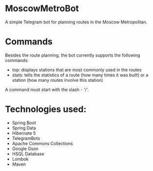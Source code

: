 # MoscowMetroBot

A simple Telegram bot for planning routes in the Moscow Metropolitan.

# Commands

Besides the route planning, the bot currently supports the following commands:

- top: displays stations that are most commonly used in the routes
- stats: tells the statistics of a route (how many times it was built) or a station (how many routes involve this station)

A command must start with the slash - '/'.

# Technologies used:

- Spring Boot
- Spring Data
- Hibernate 5
- TelegramBots
- Apache Commons Collections
- Google Gson
- HSQL Database
- Lombok
- Maven
